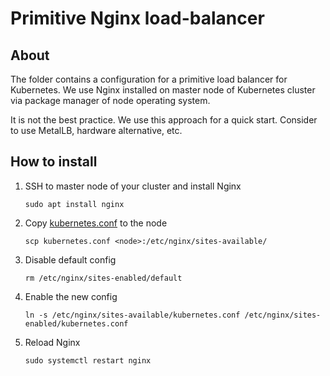 # Primitive Nginx load-balancer

## About

The folder contains a configuration for a primitive load balancer for Kubernetes. We use Nginx installed on master node of Kubernetes cluster via package manager of node operating system.

It is not the best practice. We use this approach for a quick start. Consider to use MetalLB, hardware alternative, etc.


## How to install

1. SSH to master node of your cluster and install Nginx
    
   ```shell
   sudo apt install nginx
    ```

1. Copy [kubernetes.conf](kubernetes.conf) to the node
   
   ```shell
   scp kubernetes.conf <node>:/etc/nginx/sites-available/
   ```

1. Disable default config
   
   ```shell
   rm /etc/nginx/sites-enabled/default
   ```

1. Enable the new config

   ```shell
   ln -s /etc/nginx/sites-available/kubernetes.conf /etc/nginx/sites-enabled/kubernetes.conf
   ```

1. Reload Nginx

   ```
   sudo systemctl restart nginx
   ```
